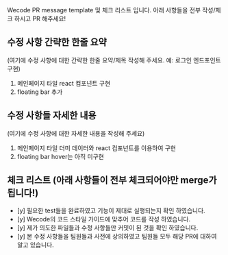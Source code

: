 Wecode PR message template 및 체크 리스트 입니다. 
아래 사항들을 전부 작성/체크 하시고 PR 해주세요!

## 수정 사항 간략한 한줄 요약
(여기에 수정 사항에 대한 간략한 한줄 요약/제목 작성해 주세요. 예: 로그인 엔드포인트 구현)       
1. 메인페이지 타일 react 컴포넌트 구현
2. floating bar 추가

## 수정 사항들 자세한 내용
(여기에 수정 사항에 대한 자세한 내용을 작성해 주세요)
1. 메인페이지 타일 더미 데이터와 react 컴포넌트를 이용하여 구현
2. floating bar hover는 아직 미구현


## 체크 리스트 (아래 사항들이 전부 체크되어야만 merge가 됩니다!)
- [y] 필요한 test들을 완료하였고 기능이 제대로 실행되는지 확인 하였습니다.
- [y] Wecode의 코드 스타일 가이드에 맞추어 코드를 작성 하였습니다.
- [y] 제가 의도한 파일들과 수정 사항들만 커밋이 된 것을 확인 하였습니다.
- [y] 본 수정 사항들을 팀원들과 사전에 상의하였고 팀원들 모두 해당 PR에 대하여 알고 있습니다.
